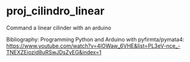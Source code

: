 # proj_cilindro_linear
Command a linear cilinder with an arduino

Bibliography:
Programming Python and Arduino with pyfirmta/pymata4:
https://www.youtube.com/watch?v=4lOWaw_6VHE&list=PL3eV-nce_-TNEXZEiozid8uRSwJDsZyEG&index=1
